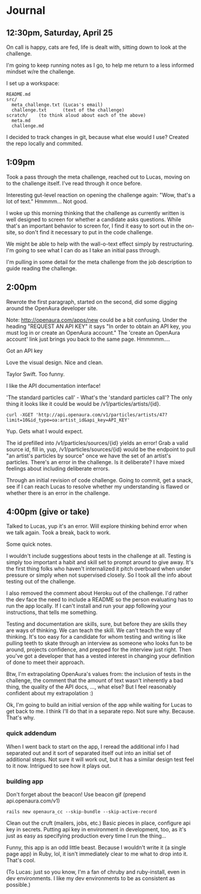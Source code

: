 # Journal

## 12:30pm, Saturday, April 25

On call is happy, cats are fed, life is dealt with, sitting down to look at the
challenge.

I'm going to keep running notes as I go, to help me return to a less informed
mindset w/re the challenge.

I set up a workspace:

    README.md
    src/
      meta_challenge.txt (Lucas's email)
      challenge.txt      (text of the challenge)
    scratch/    (to think aloud about each of the above)
      meta.md
      challenge.md

I decided to track changes in git, because what else would I use?  Created the
repo locally and commited.

## 1:09pm

Took a pass through the meta challenge, reached out to Lucas, moving on to the
challenge itself. I've read through it once before.

Interesting gut-level reaction on opening the challenge again: "Wow, that's a
lot of text." Hmmmm... Not good.

I woke up this morning thinking that the challenge as currently written is well
designed to screen for whether a candidate asks questions. While that's an
important behavior to screen for, I find it easy to sort out in the on-site, so
don't find it necessary to put in the code challenge.

We might be able to help with the wall-o-text effect simply by restructuring.
I'm going to see what I can do as I take an initial pass through.

I'm pulling in some detail for the meta challenge from the job description to
guide reading the challenge.


## 2:00pm

Rewrote the first paragraph, started on the second, did some digging around the
OpenAura developer site.

Note: http://openaura.com/apps/new could be a bit confusing. Under the heading
"REQUEST AN API KEY" it says "In order to obtain an API key, you must log in or
create an OpenAura account." The 'create an OpenAura account' link just brings
you back to the same page. Hmmmmm....

Got an API key

Love the visual design. Nice and clean.

Taylor Swift. Too funny.

I like the API documentation interface!

'The standard particles call' - What's the 'standard particles call'? The only
thing it looks like it could be would be /v1/particles/artists/{id}.

    curl -XGET 'http://api.openaura.com/v1/particles/artists/47?limit=10&id_type=oa:artist_id&api_key=API_KEY'

Yup. Gets what I would expect.

The id prefilled into /v1/particles/sources/{id} yields an error! Grab a valid
source id, fill in, yup, /v1/particles/sources/{id} would be the endpoint to
pull "an artist's particles by source" once we have the set of an artist's
particles. There's an error in the challenge. Is it deliberate? I have mixed
feelings about including deliberate errors.

Through an initial revision of code challenge. Going to commit, get a snack, see
if I can reach Lucas to resolve whether my understanding is flawed or whether
there is an error in the challenge.

## 4:00pm (give or take)

Talked to Lucas, yup it's an error. Will explore thinking behind error when we
talk again. Took a break, back to work.

Some quick notes.

I wouldn't include suggestions about tests in the challenge at all. Testing is simply
too important a habit and skill set to prompt around to give away. It's the first
thing folks who haven't internalized it pitch overboard when under pressure or simply
when not supervised closely. So I took all the info about testing out of the challenge.

I also removed the comment about Heroku out of the challenge. I'd rather the dev face
the need to include a README so the person evaluating has to run the app locally. If
I can't install and run your app following your instructions, that tells me something.

Testing and documentation are skills, sure, but before they are skills they are
ways of thinking. We can teach the skill. We can't teach the way of
thinking. It's too easy for a candidate for whom testing and writing is like
pulling teeth to skate through an interview as someone who looks fun to be
around, projects confidence, and prepped for the interview just right. Then
you've got a developer that has a vested interest in changing your definition of
done to meet their approach.

Btw, I'm extrapolating OpenAura's values from: the inclusion of tests in the
challenge, the comment that the amount of text wasn't inherently a bad thing,
the quality of the API docs, ..., what else? But I feel reasonably confident about
my extrapolation :)

Ok, I'm going to build an initial version of the app while waiting for Lucas to
get back to me. I think I'll do that in a separate repo. Not sure why. Because.
That's why.

### quick addendum

When I went back to start on the app, I reread the additional info I had separated out
and it sort of separated itself out into an initial set of additional steps. Not sure
it will work out, but it has a similar design test feel to it now. Intrigued to see
how it plays out.

### building app

Don't forget about the beacon! Use beacon gif (prepend api.openaura.com/v1)

    rails new openaura_cc --skip-bundle --skip-active-record

Clean out the cruft (mailers, jobs, etc.) Basic pieces in place, configure api
key in secrets. Putting api key in environment in development, too, as it's just
as easy as specifying production every time I run the thing...

Funny, this app is an odd little beast. Because I wouldn't write it (a single
page app) in Ruby, lol, it isn't immediately clear to me what to drop into
it. That's cool.

(To Lucas: just so you know, I'm a fan of chruby and ruby-install, even in dev
environments. I like my dev environments to be as consistent as possible.)



